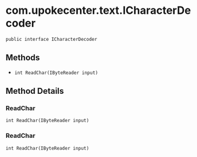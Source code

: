 # com.upokecenter.text.ICharacterDecoder

    public interface ICharacterDecoder

## Methods

* `int ReadChar(IByteReader input)`<br>

## Method Details

### ReadChar
    int ReadChar(IByteReader input)
### ReadChar
    int ReadChar(IByteReader input)
